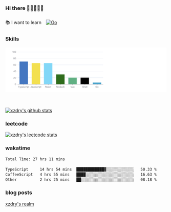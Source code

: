 ### Hi there 👋👋👋👋👋

 :books: I want to learn <a href="https://go.dev/" target="_blank"><img style="margin: 10px" src="https://profilinator.rishav.dev/skills-assets/go-original.svg" alt="Go" height="50" /></a>  

### Skills
![](img/2022-09-05-22-04-20.png)

<br />

[![xzdry's github stats](https://github-readme-stats.vercel.app/api?username=xzdry&count_private=true&show_icons=true&theme=vue)](https://github.com/xzdry)

### leetcode
[![xzdry's leetcode stats](https://leetcard.jacoblin.cool/xzdry-2?theme=light&font=Anek%20Kannada&site=cn)](https://leetcode.cn/u/xzdry-2/)

### wakatime
<!--START_SECTION:waka-->

```text
Total Time: 27 hrs 11 mins

TypeScript     14 hrs 54 mins  ████████████▓░░░░░░░░░░░░   50.33 %
CoffeeScript   4 hrs 55 mins   ████░░░░░░░░░░░░░░░░░░░░░   16.63 %
Other          2 hrs 25 mins   ██░░░░░░░░░░░░░░░░░░░░░░░   08.18 %
```

<!--END_SECTION:waka-->

### blog posts
[xzdry's realm](https://www.justdry.net/)
